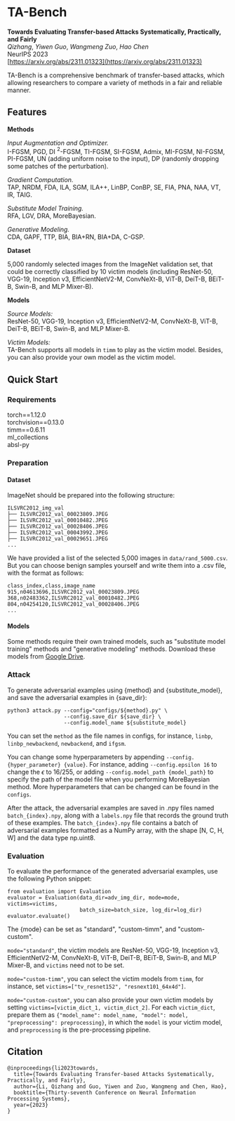 # TA-Bench

**Towards Evaluating Transfer-based Attacks Systematically, Practically, and Fairly**\
*Qizhang*, *Yiwen Guo*, *Wangmeng Zuo*, *Hao Chen*\
NeurIPS 2023\
[https://arxiv.org/abs/2311.01323](https://arxiv.org/abs/2311.01323)

TA-Bench is a comprehensive benchmark of transfer-based attacks, which allowing researchers to compare a variety of methods in a fair and reliable manner.

## Features
**Methods**

*Input Augmentation and Optimizer.*\
I-FGSM, PGD, DI $^2$-FGSM, TI-FGSM, SI-FGSM, Admix, MI-FGSM, NI-FGSM, PI-FGSM, UN (adding uniform noise to the input), DP (randomly dropping some patches of the perturbation).

*Gradient Computation.*\
TAP, NRDM, FDA, ILA, SGM, ILA++, LinBP, ConBP, SE, FIA, PNA, NAA, VT, IR, TAIG.


*Substitute Model Training.*\
RFA, LGV, DRA, MoreBayesian.

*Generative Modeling.*\
CDA, GAPF, TTP, BIA, BIA+RN, BIA+DA, C-GSP.

**Dataset**

5,000 randomly selected images from the ImageNet validation set, that could be correctly classified by 10 victim models (including ResNet-50, VGG-19, Inception v3, EfficientNetV2-M, ConvNeXt-B, ViT-B, DeiT-B, BEiT-B, Swin-B, and MLP Mixer-B).

**Models**

*Source Models:*\
ResNet-50, VGG-19, Inception v3, EfficientNetV2-M, ConvNeXt-B, ViT-B, DeiT-B, BEiT-B, Swin-B, and MLP Mixer-B.

*Victim Models:*\
TA-Bench supports all models in ```timm``` to play as the victim model. Besides, you can also provide your own model as the victim model.

## Quick Start
### Requirements
torch==1.12.0\
torchvision==0.13.0\
timm==0.6.11\
ml_collections\
absl-py

### Preparation

#### Dataset

ImageNet should be prepared into the following structure:

```
ILSVRC2012_img_val
├── ILSVRC2012_val_00023809.JPEG
├── ILSVRC2012_val_00010482.JPEG
├── ILSVRC2012_val_00028406.JPEG
├── ILSVRC2012_val_00043992.JPEG
├── ILSVRC2012_val_00029651.JPEG
...
```

We have provided a list of the selected 5,000 images in ```data/rand_5000.csv```. But you can choose benign samples yourself and write them into a .csv file, with the format as follows:
```
class_index,class,image_name
915,n04613696,ILSVRC2012_val_00023809.JPEG
368,n02483362,ILSVRC2012_val_00010482.JPEG
804,n04254120,ILSVRC2012_val_00028406.JPEG
...
```

#### Models
Some methods require their own trained models, such as "substitute model training" methods and "generative modeling" methods. Download these models from [Google Drive](https://drive.google.com/file/d/1Bv82t4JTXsLDrzjekYjeqTrlSPTS5x3N/view?usp=sharing).

### Attack
To generate adversarial examples using {method} and {substitute_model}, and save the adversarial examples in {save_dir}:
```
python3 attack.py --config="configs/${method}.py" \
                  --config.save_dir ${save_dir} \
                  --config.model_name ${substitute_model}
```

You can set the ```method``` as the file names in configs, for instance, ```linbp```, ```linbp_newbackend```, ```newbackend```, and ```ifgsm```.

You can change some hyperparameters by appending ```--config.{hyper_parameter} {value}```. For instance, adding ```--config.epsilon 16``` to change the $\epsilon$ to 16/255, or adding ```--config.model_path {model_path}``` to specify the path of the model file when you performing MoreBayesian method. More hyperparameters that can be changed can be found in the ```configs```.

After the attack, the adversarial examples are saved in .npy files named ```batch_{index}.npy```, along with a ```labels.npy``` file that records the ground truth of these examples. The ```batch_{index}.npy``` file contains a batch of adversarial examples formatted as a NumPy array, with the shape [N, C, H, W] and the data type np.uint8.

### Evaluation
To evaluate the performance of the generated adversarial examples, use the following Python snippet:
```
from evaluation import Evaluation
evaluator = Evaluation(data_dir=adv_img_dir, mode=mode, victims=victims,
                       batch_size=batch_size, log_dir=log_dir)
evaluator.evaluate()
```
The {mode} can be set as "standard", "custom-timm", and "custom-custom".

```mode="standard"```, the victim models are ResNet-50, VGG-19, Inception v3, EfficientNetV2-M, ConvNeXt-B, ViT-B, DeiT-B, BEiT-B, Swin-B, and MLP Mixer-B, and ```victims``` need not to be set.

```mode="custom-timm"```, you can select the victim models from ```timm```, for instance, set ```victims=["tv_resnet152", "resnext101_64x4d"]```.

```mode="custom-custom"```, you can also provide your own victim models by setting ```victims=[victim_dict_1, victim_dict_2]```. For each ```victim_dict```, prepare them as ```{"model_name": model_name, "model": model, "preprocessing": preprocessing}```, in which the ```model``` is your victim model, and ```preprocessing``` is the pre-processing pipeline.

## Citation
```
@inproceedings{li2023towards,
  title={Towards Evaluating Transfer-based Attacks Systematically, Practically, and Fairly},
  author={Li, Qizhang and Guo, Yiwen and Zuo, Wangmeng and Chen, Hao},
  booktitle={Thirty-seventh Conference on Neural Information Processing Systems},
  year={2023}
}
```
